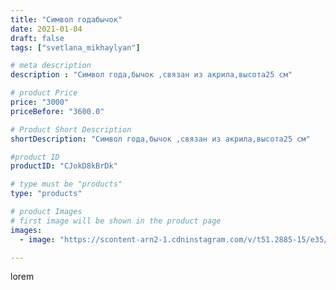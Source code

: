 ```yaml
---
title: "Символ годабычок"
date: 2021-01-04
draft: false
tags: ["svetlana_mikhaylyan"]

# meta description
description : "Символ года,бычок ,связан из акрила,высота25 см"

# product Price
price: "3000"
priceBefore: "3600.0"

# Product Short Description
shortDescription: "Символ года,бычок ,связан из акрила,высота25 см"

#product ID
productID: "CJokD8kBrDk"

# type must be "products"
type: "products"

# product Images
# first image will be shown in the product page
images:
  - image: "https://scontent-arn2-1.cdninstagram.com/v/t51.2885-15/e35/135029240_141476464304319_7075008361572129708_n.jpg?se=7&tp=1&_nc_ht=scontent-arn2-1.cdninstagram.com&_nc_cat=103&_nc_ohc=L15Bd0_Az2cAX9zf6XH&ccb=7-4&oh=b23d0a6efb308a9eae3f9bb591286266&oe=6082C768&_nc_sid=86f79a&ig_cache_key=MjQ3OTM5MDE5NTcyOTIxNTcxNg%3D%3D.2-ccb7-4"

---
```

lorem
